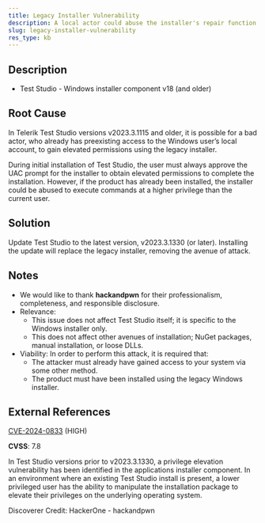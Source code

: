 ```yaml
---
title: Legacy Installer Vulnerability
description: A local actor could abuse the installer's repair function to gain elevated permissions.
slug: legacy-installer-vulnerability
res_type: kb
---
```


## Description

- Test Studio - Windows installer component v18 (and older)

## Root Cause

In Telerik Test Studio versions v2023.3.1115 and older, it is possible for a bad actor, who already has preexisting access to the Windows user’s local account, to gain elevated permissions using the legacy installer.

During initial installation of Test Studio, the user must always approve the UAC prompt for the installer to obtain elevated permissions to complete the installation. However, if the product has already been installed, the installer could be abused to execute commands at a higher privilege than the current user.

## Solution

Update Test Studio to the latest version, v2023.3.1330 (or later). Installing the update will replace the legacy installer, removing the avenue of attack.

## Notes

- We would like to thank **hackandpwn** for their professionalism, completeness, and responsible disclosure.
- Relevance:
    - This issue does not affect Test Studio itself; it is specific to the Windows installer only.
    - This does not affect other avenues of installation; NuGet packages, manual installation, or loose DLLs.
- Viability: In order to perform this attack, it is required that:
    - The attacker must already have gained access to your system via some other method.
    - The product must have been installed using the legacy Windows installer.

## External References

[CVE-2024-0833](https://www.cve.org/CVERecord?id=CVE-2024-0833) (HIGH)

**CVSS**: 7.8

In Test Studio versions prior to v2023.3.1330, a privilege elevation vulnerability has been identified in the applications installer component. In an environment where an existing Test Studio install is present, a lower privileged user has the ability to manipulate the installation package to elevate their privileges on the underlying operating system.

Discoverer Credit: HackerOne - hackandpwn
